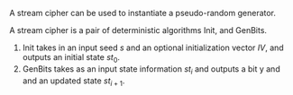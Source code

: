 A stream cipher can be used to instantiate a pseudo-random generator.

A stream cipher is a pair of deterministic algorithms Init, and GenBits.

1. Init takes in an input seed $s$ and an optional initialization vector $IV$, and outputs an initial state $st_0$.
2. GenBits takes as an input state information $st_i$ and outputs a bit y and and an updated state $st_{i+1}$.

